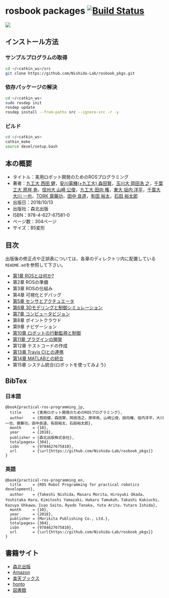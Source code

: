 # rosbook packages [![Build Status](https://travis-ci.org/Nishida-Lab/rosbook_pkgs.svg?branch)](https://travis-ci.org/Nishida-Lab/rosbook_pkgs) 

<a href="//af.moshimo.com/af/c/click?a_id=721029&p_id=170&pc_id=185&pl_id=4062&s_v=b5Rz2P0601xu&url=http%3A%2F%2Fwww.amazon.co.jp%2Fexec%2Fobidos%2FASIN%2F462767581X" target="_blank" ><img src="https://images-na.ssl-images-amazon.com/images/I/5138TndGCwL.jpg" border="0" ></a><img src="//i.moshimo.com/af/i/impression?a_id=721029&p_id=170&pc_id=185&pl_id=4062" width="1" height="1" style="border:none;">

## インストール方法
### サンプルプログラムの取得
```bash
cd ~/<catkin_ws>/src
git clone https://github.com/Nishida-Lab/rosbook_pkgs.git
```

### 依存パッケージの解決
```bash
cd ~/<catkin_ws>
sudo rosdep init
rosdep update
rosdep install --from-paths src --ignore-src -r -y
```

### ビルド
```bash
cd ~/<catkin_ws>
catkin_make
source devel/setup.bash
```

## 本の概要

- タイトル：実用ロボット開発のためのROSプログラミング
- 著者：[九工大 西田 健](http://lab.cntl.kyutech.ac.jp/~nishida/)，[安川電機(+九工大) 森田賢](http://lab.cntl.kyutech.ac.jp/~nishida/member-ja.html)，[玉川大 岡田浩 之](http://www.tamagawa.jp/graduate/brain/staff/labs/okada.html)，[千葉工大 原祥 尭](https://www.slideshare.net/hara-y?utm_campaign=profiletracking&utm_medium=sssite&utm_source=ssslideview)，[信州大 山崎 公俊](http://www.ais.shinshu-u.ac.jp/ja/)，[九工大 田向 権](http://www.brain.kyutech.ac.jp/~tamukoh/)，[東大 垣内 洋平](http://www.jsk.t.u-tokyo.ac.jp/~youhei/)，[千葉大 大川 一也](http://www.em.eng.chiba-u.jp/~okawa/index.php?%E5%A4%A7%E5%B7%9D%20%E4%B8%80%E4%B9%9F)，[TORK 齋藤功](https://opensource-robotics.tokyo.jp/)，[田中 良道](https://qiita.com/RyodoTanaka)，[有田 裕太](https://github.com/AriYu)，[石田 裕太郎](http://www.brain.kyutech.ac.jp/~tamukoh/member/isida/)
- 出版日：2018/10/13
- 出版社：森北出版
- ISBN：978-4-627-67581-0
- ページ数：304ページ
- サイズ：B5変形

## 目次
出版後の修正点や正誤表については、各章のディレクトリ内に配置している`README.md`を参照して下さい。
- [第1章 ROSとは何か?](https://github.com/Nishida-Lab/rosbook_pkgs/tree/master/chapter1)
- 第2章 ROSの準備
- 第3章 ROSの仕組み
- 第4章 可視化とデバッグ
- [第5章 センサとアクチュエータ](https://github.com/Nishida-Lab/rosbook_pkgs/tree/master/chapter5)
- [第6章 3Dモデリングと制御シミュレーション](https://github.com/Nishida-Lab/rosbook_pkgs/tree/master/chapter6)
- [第7章 コンピュータビジョン](https://github.com/Nishida-Lab/rosbook_pkgs/tree/master/chapter7)
- 第8章 ポイントクラウド
- 第9章 ナビゲーション
- [第10章 ロボットの行動監視と制御](https://github.com/Nishida-Lab/rosbook_pkgs/tree/master/chapter10)
- [第11章 プラグインの開発](https://github.com/Nishida-Lab/rosbook_pkgs/tree/master/chapter11)
- 第12章 テストコードの作成
- [第13章 Travis CIとの連携](https://github.com/Nishida-Lab/rosbook_pkgs/tree/master/chapter13)
- [第14章 MATLABとの統合](https://github.com/Nishida-Lab/rosbook_pkgs/tree/master/chapter14)
- 第15章 システム統合(ロボットを使ってみよう)

## BibTex
### 日本語
```
@book{practical-ros-programming_jp,
  title     = {実用ロボット開発のためのROSプログラミング},
  author    = {西田健，森田賢，岡田浩之，原祥尭，山崎公俊，田向権，垣内洋平，大川一也，齋藤功，田中良道，有田裕太，石田裕太郎},
  month     = {10},
  year      = {2018},
  publisher = {森北出版株式会社},
  totalpages= {304},
  isbn      = {9784627675810},
  url       = {\url{https://github.com/Nishida-Lab/rosbook_pkgs}}
}
```

### 英語
```
@book{practical-ros-programming_en,
  title     = {ROS Robot Programming for practical robotics development},
  author    = {Takeshi Nishida，Masaru Morita，Hiroyuki Okada，Yoshitaka Hara，Kimitoshi Yamazaki，Hakaru Tamukoh，Takashi Kakiuchi，Kazuya Ohkawa，Isao Saito，Ryodo Tanaka, Yuta Arita，Yutaro Ishida},
  month     = {10},
  year      = {2018},
  publisher = {Morikita Publishing Co., Ltd.},
  totalpages= {304},
  isbn      = {9784627675810},
  url       = {\url{https://github.com/Nishida-Lab/rosbook_pkgs}}
}
```

## 書籍サイト
- [森北出版](http://www.morikita.co.jp/books/book/3240)
- [Amazon](https://www.amazon.co.jp/exec/obidos/ASIN/462767581X?tag=maftracking129219-22&linkCode=ure&creative=6339)
- [楽天ブックス](https://books.rakuten.co.jp/rb/15628639/?scid=af_pc_etc&sc2id=af_103_1_10000645)
- [honto](https://honto.jp/netstore/search.html?gnrcd=1&k=462767581X&srchf=1&srchGnrNm=1)
- [図書館](https://calil.jp/book/462767581X)

